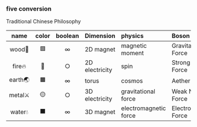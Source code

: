 ### five conversion
Traditional Chinese Philosophy  

| name | color | boolean |Dimension |physics | Boson | fermion |
|:---:|:---:|:---:|:---|:---|:---|:---|
| wood🌳|🟩|∞ |2D magnet| magnetic moment |Gravitational Force| proton |
| fire🔥|🔴|○ |2D electricity| spin|Strong Nuclear Force|electron|
|earth🌏|🟫|∞ |torus | cosmos |Aether Force |atom |
|metal⚔️|🟡|○|3D electricity|gravitational force |Weak Nuclear Force| neutron |
|water💧|⬛|∞ |3D magnet|electromagnetic force|Electromagnetic Force| neutrino |
